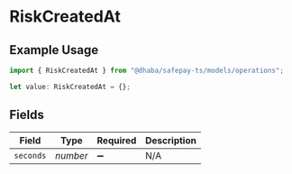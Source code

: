 # RiskCreatedAt

## Example Usage

```typescript
import { RiskCreatedAt } from "@dhaba/safepay-ts/models/operations";

let value: RiskCreatedAt = {};
```

## Fields

| Field              | Type               | Required           | Description        |
| ------------------ | ------------------ | ------------------ | ------------------ |
| `seconds`          | *number*           | :heavy_minus_sign: | N/A                |